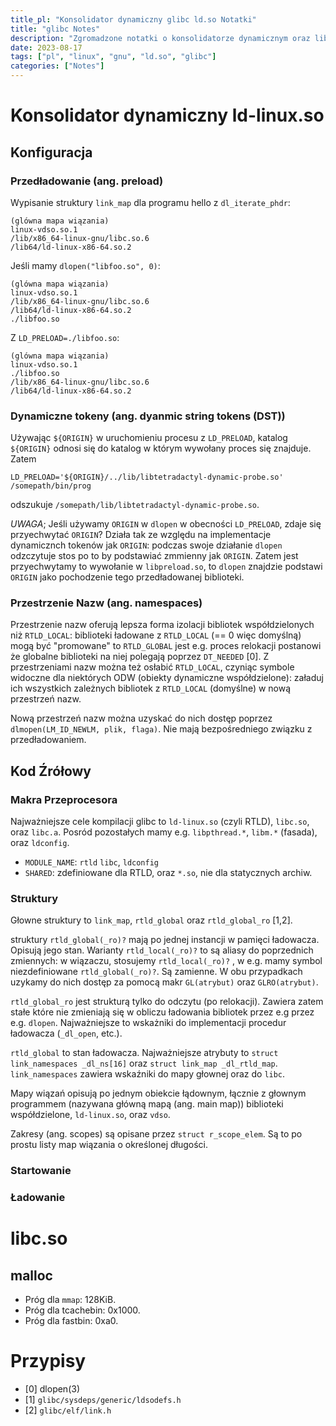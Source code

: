```yaml
---
title_pl: "Konsolidator dynamiczny glibc ld.so Notatki"
title: "glibc Notes"
description: "Zgromadzone notatki o konsolidatorze dynamicznym oraz libc w środowisku GNU"
date: 2023-08-17
tags: ["pl", "linux", "gnu", "ld.so", "glibc"]
categories: ["Notes"]
---
```


# Konsolidator dynamiczny ld-linux.so

## Konfiguracja

### Przedładowanie (ang. preload)

Wypisanie struktury `link_map` dla programu hello z `dl_iterate_phdr`:

```
(glówna mapa wiązania)
linux-vdso.so.1
/lib/x86_64-linux-gnu/libc.so.6
/lib64/ld-linux-x86-64.so.2
```

Jeśli mamy `dlopen("libfoo.so", 0)`:

```
(glówna mapa wiązania)
linux-vdso.so.1
/lib/x86_64-linux-gnu/libc.so.6
/lib64/ld-linux-x86-64.so.2
./libfoo.so
```

Z `LD_PRELOAD=./libfoo.so`:

```
(glówna mapa wiązania)
linux-vdso.so.1
./libfoo.so
/lib/x86_64-linux-gnu/libc.so.6
/lib64/ld-linux-x86-64.so.2
```

### Dynamiczne tokeny (ang. dyanmic string tokens (DST))

Używając `${ORIGIN}` w uruchomieniu procesu z `LD_PRELOAD`, katalog `${ORIGIN}` odnosi się do katalog w którym wywołany proces się znajduje. Zatem

```
LD_PRELOAD='${ORIGIN}/../lib/libtetradactyl-dynamic-probe.so' /somepath/bin/prog
```

odszukuje `/somepath/lib/libtetradactyl-dynamic-probe.so`.

_UWAGA_; Jeśli używamy `ORIGIN` w `dlopen` w obecności `LD_PRELOAD`, zdaje się przyechwytać `ORIGIN`? Działa tak ze względu na implementacje dynamicznch tokenów jak `ORIGIN`: podczas swoje działanie `dlopen` odzczytuje stos po to by podstawiać zmmienny jak `ORIGIN`. Zatem jest przyechwytamy to wywołanie w `libpreload.so`, to `dlopen` znajdzie podstawi `ORIGIN` jako pochodzenie tego przedładowanej biblioteki.

### Przestrzenie Nazw (ang. namespaces)

Przestrzenie nazw oferują lepsza forma izolacji bibliotek współdzielonych niż `RTLD_LOCAL`: biblioteki ładowane z `RTLD_LOCAL` (== 0 więc domyślną) mogą być "promowane" to `RTLD_GLOBAL` jest e.g. proces relokacji postanowi że globalne biblioteki na niej polegają poprzez `DT_NEEDED` [0]. Z przestrzeniami nazw można też osłabić `RTLD_LOCAL`, czyniąc symbole widoczne dla niektórych ODW (obiekty dynamiczne współdzielone): załaduj ich wszystkich zależnych bibliotek z `RTLD_LOCAL` (domyślne) w nową przestrzeń nazw.

Nową przestrzeń nazw można uzyskać do nich dostęp poprzez `dlmopen(LM_ID_NEWLM, plik, flaga)`. Nie mają bezpośredniego związku z przedładowaniem.

###

## Kod Źrółowy

### Makra Przeprocesora

Najważniejsze cele kompilacji glibc to `ld-linux.so` (czyli RTLD), `libc.so`, oraz `libc.a`. Posród pozostałych mamy e.g. `libpthread.*`, `libm.*` (fasada), oraz `ldconfig`.

- `MODULE_NAME`: `rtld` `libc`, `ldconfig`
- `SHARED`: zdefiniowane dla RTLD, oraz `*.so`, nie dla statycznych archiw.

### Struktury

Głowne struktury to `link_map`, `rtld_global` oraz `rtld_global_ro` [1,2].

struktury `rtld_global(_ro)?` mają po jednej instancji w pamięci ładowacza. Opisują jego stan. Warianty `rtld_local(_ro)?` to są aliasy do poprzednich zmiennych: w wiązaczu, stosujemy `rtld_local(_ro)?` , w e.g. mamy symbol niezdefiniowane `rtld_global(_ro)?`. Są zamienne. W obu przypadkach uzykamy do nich dostęp za pomocą makr `GL(atrybut)` oraz `GLRO(atrybut)`.

`rtld_global_ro` jest strukturą tylko do odczytu (po relokacji). Zawiera zatem stałe które nie zmieniają się w obliczu ładowania bibliotek przez e.g przez e.g. `dlopen`. Najważniejsze to wskażniki do implementacji procedur ładowacza (`_dl_open`, etc.).

`rtld_global` to stan ładowacza. Najważniejsze atrybuty to `struct link_namespaces _dl_ns[16]` oraz `struct link_map _dl_rtld_map`. `link_namespaces` zawiera wskaźniki do mapy głownej oraz do `libc`.

Mapy wiązań opisują po jednym obiekcie łądownym, łącznie z głownym programmem (nazywana główną mapą (ang. main map)) biblioteki współdzielone, `ld-linux.so`, oraz `vdso`.

Zakresy (ang. scopes) są opisane przez `struct r_scope_elem`. Są to po prostu listy map wiązania o określonej długości.

### Startowanie

<!-- TODO 02/09/20 psacawa: finish this -->

### Ładowanie

<!-- TODO 02/09/20 psacawa: finish this -->

# libc.so

## malloc

- Próg dla `mmap`: 128KiB.
- Próg dla tcachebin: 0x1000.
- Próg dla fastbin: 0xa0.

# Przypisy

- [0] dlopen(3)
- [1] `glibc/sysdeps/generic/ldsodefs.h`
- [2] `glibc/elf/link.h`
